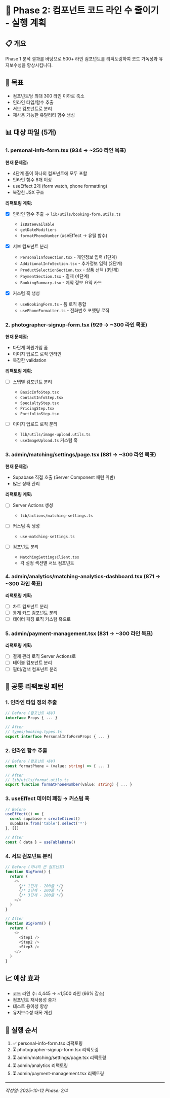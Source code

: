 # 🔧 Phase 2: 컴포넌트 코드 라인 수 줄이기 - 실행 계획

## 📋 개요
Phase 1 분석 결과를 바탕으로 500+ 라인 컴포넌트를 리팩토링하여 코드 가독성과 유지보수성을 향상시킵니다.

## 🎯 목표
- 컴포넌트당 최대 300 라인 이하로 축소
- 인라인 타입/함수 추출
- 서브 컴포넌트로 분리
- 재사용 가능한 유틸리티 함수 생성

## 📊 대상 파일 (5개)

### 1. personal-info-form.tsx (934 → ~250 라인 목표)
**현재 문제점:**
- 4단계 폼이 하나의 컴포넌트에 모두 포함
- 인라인 함수 8개 이상
- useEffect 2개 (form watch, phone formatting)
- 복잡한 JSX 구조

**리팩토링 계획:**
- [x] 인라인 함수 추출 → `lib/utils/booking-form.utils.ts`
  - `isDateAvailable`
  - `getDateModifiers`
  - `formatPhoneNumber` (useEffect → 유틸 함수)

- [x] 서브 컴포넌트 분리
  - `PersonalInfoSection.tsx` - 개인정보 입력 (1단계)
  - `AdditionalInfoSection.tsx` - 추가정보 입력 (2단계)
  - `ProductSelectionSection.tsx` - 상품 선택 (3단계)
  - `PaymentSection.tsx` - 결제 (4단계)
  - `BookingSummary.tsx` - 예약 정보 요약 카드

- [x] 커스텀 훅 생성
  - `useBookingForm.ts` - 폼 로직 통합
  - `usePhoneFormatter.ts` - 전화번호 포맷팅 로직

### 2. photographer-signup-form.tsx (929 → ~300 라인 목표)
**현재 문제점:**
- 다단계 회원가입 폼
- 이미지 업로드 로직 인라인
- 복잡한 validation

**리팩토링 계획:**
- [ ] 스텝별 컴포넌트 분리
  - `BasicInfoStep.tsx`
  - `ContactInfoStep.tsx`
  - `SpecialtyStep.tsx`
  - `PricingStep.tsx`
  - `PortfolioStep.tsx`

- [ ] 이미지 업로드 로직 분리
  - `lib/utils/image-upload.utils.ts`
  - `useImageUpload.ts` 커스텀 훅

### 3. admin/matching/settings/page.tsx (881 → ~300 라인 목표)
**현재 문제점:**
- Supabase 직접 호출 (Server Component 패턴 위반)
- 많은 상태 관리

**리팩토링 계획:**
- [ ] Server Actions 생성
  - `lib/actions/matching-settings.ts`

- [ ] 커스텀 훅 생성
  - `use-matching-settings.ts`

- [ ] 컴포넌트 분리
  - `MatchingSettingsClient.tsx`
  - 각 설정 섹션별 서브 컴포넌트

### 4. admin/analytics/matching-analytics-dashboard.tsx (871 → ~300 라인 목표)
**리팩토링 계획:**
- [ ] 차트 컴포넌트 분리
- [ ] 통계 카드 컴포넌트 분리
- [ ] 데이터 페칭 로직 커스텀 훅으로

### 5. admin/payment-management.tsx (831 → ~300 라인 목표)
**리팩토링 계획:**
- [ ] 결제 관리 로직 Server Actions로
- [ ] 테이블 컴포넌트 분리
- [ ] 필터/검색 컴포넌트 분리

## 🔄 공통 리팩토링 패턴

### 1. 인라인 타입 정의 추출
```typescript
// Before (컴포넌트 내부)
interface Props { ... }

// After
// types/booking.types.ts
export interface PersonalInfoFormProps { ... }
```

### 2. 인라인 함수 추출
```typescript
// Before (컴포넌트 내부)
const formatPhone = (value: string) => { ... }

// After
// lib/utils/format.utils.ts
export function formatPhoneNumber(value: string) { ... }
```

### 3. useEffect 데이터 페칭 → 커스텀 훅
```typescript
// Before
useEffect(() => {
  const supabase = createClient()
  supabase.from('table').select('*')
}, [])

// After
const { data } = useTableData()
```

### 4. 서브 컴포넌트 분리
```typescript
// Before (하나의 큰 컴포넌트)
function BigForm() {
  return (
    <>
      {/* 1단계 - 200줄 */}
      {/* 2단계 - 200줄 */}
      {/* 3단계 - 200줄 */}
    </>
  )
}

// After
function BigForm() {
  return (
    <>
      <Step1 />
      <Step2 />
      <Step3 />
    </>
  )
}
```

## 📈 예상 효과
- 코드 라인 수: 4,445 → ~1,500 라인 (66% 감소)
- 컴포넌트 재사용성 증가
- 테스트 용이성 향상
- 유지보수성 대폭 개선

## 🚀 실행 순서
1. ✅ personal-info-form.tsx 리팩토링
2. ⏳ photographer-signup-form.tsx 리팩토링
3. ⏳ admin/matching/settings/page.tsx 리팩토링
4. ⏳ admin/analytics 리팩토링
5. ⏳ admin/payment-management.tsx 리팩토링

---
*작성일: 2025-10-12*
*Phase: 2/4*
